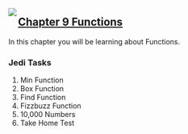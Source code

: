 <img align="left" src="http://hermonswebsites.com/Classes/CS/python.png"><H2><a href="https://sites.google.com/urbandaleschools.com/pythonjedi/9-functions" target="_blank">Chapter 9 Functions</a></H2>

In this chapter you will be learning about Functions. 


<h3>Jedi Tasks</h3>
<ol>
  <li>Min Function</li>
  <li>Box Function</li>
  <li>Find Function</li>
  <li>Fizzbuzz Function</li>
  <li>10,000 Numbers</li>
  <li>Take Home Test</li>
  </ol>
